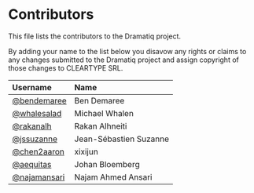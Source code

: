 # Contributors

This file lists the contributors to the Dramatiq project.

By adding your name to the list below you disavow any rights or claims
to any changes submitted to the Dramatiq project and assign copyright
of those changes to CLEARTYPE SRL.

| Username | Name |
| :------- | :--- |
| [@bendemaree](https://github.com/bendemaree) | Ben Demaree |
| [@whalesalad](https://github.com/whalesalad) | Michael Whalen |
| [@rakanalh](https://github.com/rakanalh) | Rakan Alhneiti |
| [@jssuzanne](https://github.com/jssuzanne) | Jean-Sébastien Suzanne |
| [@chen2aaron](https://github.com/chen2aaron) | xixijun |
| [@aequitas](https://github.com/aequitas) | Johan Bloemberg |
| [@najamansari](https://github.com/najamansari) | Najam Ahmed Ansari |
